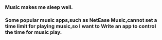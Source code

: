 ### Music makes me sleep well.
### Some popular music apps,such as NetEase Music,cannot set a time limit for playing music,so I want to Write an app to control the time for music play.
